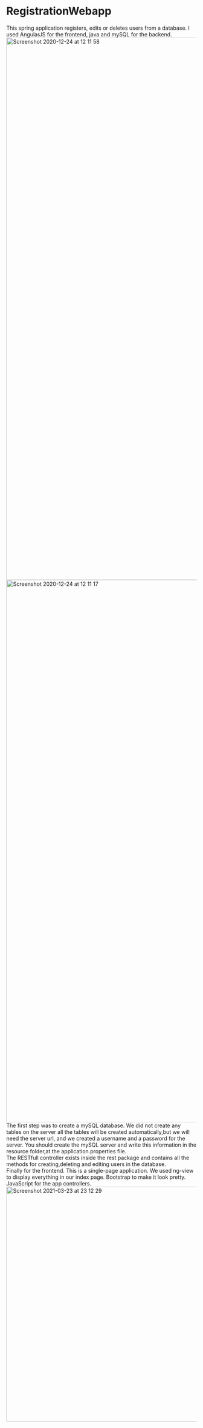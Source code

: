 # RegistrationWebapp
This spring application registers, edits or deletes users from a database. 
I used AngularJS for the frontend, java and mySQL for the backend.
<br />
<img width="1431" alt="Screenshot 2020-12-24 at 12 11 58" src="https://user-images.githubusercontent.com/54688992/107663324-27d94c80-6c83-11eb-9446-1679f3ed4d50.png">
<img width="1431" alt="Screenshot 2020-12-24 at 12 11 17" src="https://user-images.githubusercontent.com/54688992/107663367-34f63b80-6c83-11eb-87fc-097c6e24c3f7.png">
<br/>
The first step was to create a mySQL database. We did not create any tables 
on the server all the tables will be created automatically,but we will need
the server url, and we created a username and a password for the server.
You should create the mySQL server and write this information in the resource
folder,at the application.properties file.
<br />
The RESTfull controller exists inside the rest package and contains all
the methods for creating,deleting and editing users in the database.
<br />
Finally for the frontend. This is a single-page application. We used 
ng-view to display everything in our index page. Bootstrap to make it look pretty.
JavaScript for the app controllers.
<img width="620" alt="Screenshot 2021-03-23 at 23 12 29" src="https://user-images.githubusercontent.com/54688992/112219180-90b9ca00-8c1c-11eb-830d-21fb7a2d2f3e.png">
 
